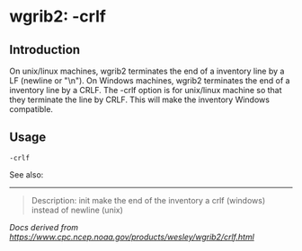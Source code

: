 # wgrib2: -crlf

## Introduction

On unix/linux machines, wgrib2 terminates the end of a inventory line by a LF (newline or "\n").
On Windows machines, wgrib2 terminates the end of a inventory line by a CRLF.
The -crlf option is for unix/linux machine so that they terminate
the line by CRLF. This will make the inventory Windows compatible.

## Usage

```
-crlf
```

See also:

---

> Description: init make the end of the inventory a crlf (windows) instead of newline (unix)

_Docs derived from <https://www.cpc.ncep.noaa.gov/products/wesley/wgrib2/crlf.html>_
